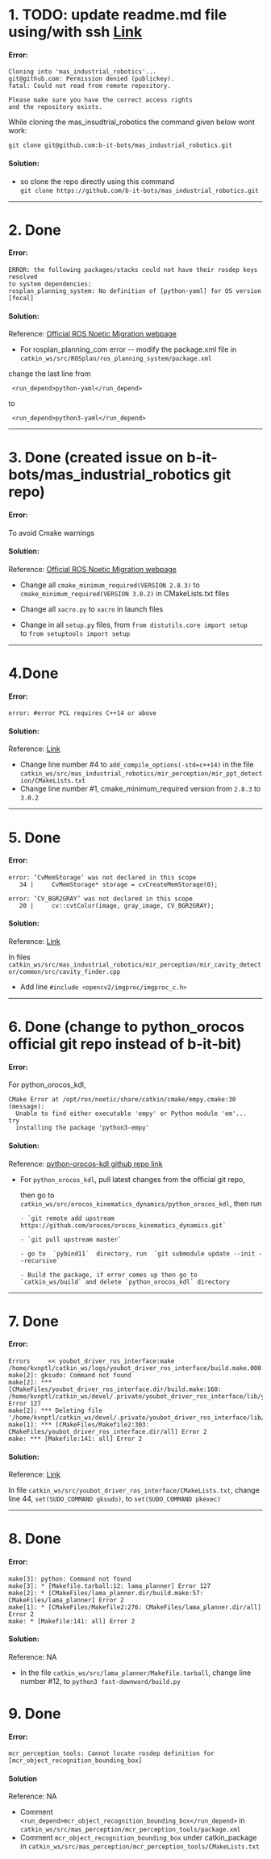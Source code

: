 # 1. TODO: update readme.md file using/with ssh [Link](https://docs.github.com/en/authentication/connecting-to-github-with-ssh/generating-a-new-ssh-key-and-adding-it-to-the-ssh-agent)

#### Error: 

```
Cloning into 'mas_industrial_robotics'...
git@github.com: Permission denied (publickey).
fatal: Could not read from remote repository.

Please make sure you have the correct access rights
and the repository exists.

```

While cloning the mas_insudtrial_robotics the command given below wont work: 

```
git clone git@github.com:b-it-bots/mas_industrial_robotics.git
```


#### Solution:  

- so clone the repo directly using this command  
`git clone https://github.com/b-it-bots/mas_industrial_robotics.git`


-----

# 2. Done

#### Error:

```
ERROR: the following packages/stacks could not have their rosdep keys resolved
to system dependencies:
rosplan_planning_system: No definition of [python-yaml] for OS version [focal]
```

#### Solution:

Reference: [Official ROS Noetic Migration webpage](http://wiki.ros.org/action/fullsearch/noetic/Migration?action=fullsearch&context=180&value=linkto%3A%22noetic%2FMigration%22)

- For rosplan_planning_com error -- modify the package.xml file in 
`catkin_ws/src/ROSplan/ros_planning_system/package.xml` 

change the last line from 

```
 <run_depend>python-yaml</run_depend> 
 ```
 
 to 

 ```
  <run_depend>python3-yaml</run_depend> 
```
-----

# 3. Done (created issue on  b-it-bots/mas_industrial_robotics git repo)

#### Error:

To avoid Cmake warnings

#### Solution: 

Reference: [Official ROS Noetic Migration webpage](http://wiki.ros.org/action/fullsearch/noetic/Migration?action=fullsearch&context=180&value=linkto%3A%22noetic%2FMigration%22)

- Change all `cmake_minimum_required(VERSION 2.8.3)` to `cmake_minimum_required(VERSION 3.0.2)` in CMakeLists.txt files

- Change all `xacro.py` to `xacro` in launch files 

- Change in all `setup.py` files,
from
`from distutils.core import setup`  
to
`from setuptools import setup`

-----

# 4.Done

#### Error:

```
error: #error PCL requires C++14 or above
```

#### Solution:

Reference: [Link](https://github.com/PointCloudLibrary/pcl/issues/2968)

- Change line number #4 to `add_compile_options(-std=c++14)`  in the file `catkin_ws/src/mas_industrial_robotics/mir_perception/mir_ppt_detection/CMakeLists.txt`
- Change line number #1, cmake_minimum_required version from `2.8.3` to `3.0.2`

-----

# 5. Done

#### Error:

```
error: ‘CvMemStorage’ was not declared in this scope
   34 |     CvMemStorage* storage = cvCreateMemStorage(0);
```

```
error: ‘CV_BGR2GRAY’ was not declared in this scope
   20 |     cv::cvtColor(image, gray_image, CV_BGR2GRAY);
```

#### Solution:

Reference: [Link](https://stackoverflow.com/a/11604986/6920365)

In files 
`catkin_ws/src/mas_industrial_robotics/mir_perception/mir_cavity_detector/common/src/cavity_finder.cpp`

- Add line `#include <opencv2/imgproc/imgproc_c.h>`

-----

# 6. Done (change to python_orocos official git repo instead of b-it-bit)

#### Error:

For python_orocos_kdl,
```
CMake Error at /opt/ros/noetic/share/catkin/cmake/empy.cmake:30 (message):
  Unable to find either executable 'empy' or Python module 'em'...  try
  installing the package 'python3-empy'
```

#### Solution:

Reference: [python-orocos-kdl github repo link](https://github.com/orocos/orocos_kinematics_dynamics.git)

- For `python_orocos_kdl`, pull latest changes from the official git repo,

  then go to `catkin_ws/src/orocos_kinematics_dynamics/python_orocos_kdl`, then run

      - `git remote add upstream https://github.com/orocos/orocos_kinematics_dynamics.git`

      - `git pull upstream master`

      - go to  `pybind11`  directory, run  `git submodule update --init --recursive`

      - Build the package, if error comes up then go to  `catkin_ws/build` and delete `python_orocos_kdl` directory

-----

# 7. Done

#### Error:

```
Errors     << youbot_driver_ros_interface:make /home/kvnptl/catkin_ws/logs/youbot_driver_ros_interface/build.make.000.log     
make[2]: gksudo: Command not found
make[2]: *** [CMakeFiles/youbot_driver_ros_interface.dir/build.make:160: /home/kvnptl/catkin_ws/devel/.private/youbot_driver_ros_interface/lib/youbot_driver_ros_interface/youbot_driver_ros_interface] Error 127
make[2]: *** Deleting file '/home/kvnptl/catkin_ws/devel/.private/youbot_driver_ros_interface/lib/youbot_driver_ros_interface/youbot_driver_ros_interface'
make[1]: *** [CMakeFiles/Makefile2:303: CMakeFiles/youbot_driver_ros_interface.dir/all] Error 2
make: *** [Makefile:141: all] Error 2
```

#### Solution:

Reference: [Link](https://askubuntu.com/a/1192202/922137)

In file `catkin_ws/src/youbot_driver_ros_interface/CMakeLists.txt`, change line 44, `set(SUDO_COMMAND gksudo)`, to `set(SUDO_COMMAND pkexec)`

-----

# 8. Done

#### Error:

```
make[3]: python: Command not found
make[3]: * [Makefile.tarball:12: lama_planner] Error 127
make[2]: * [CMakeFiles/lama_planner.dir/build.make:57: CMakeFiles/lama_planner] Error 2
make[1]: * [CMakeFiles/Makefile2:276: CMakeFiles/lama_planner.dir/all] Error 2
make: * [Makefile:141: all] Error 2
```

#### Solution:

Reference: NA

- In the file `catkin_ws/src/lama_planner/Makefile.tarball`, change line number #12, to `python3 fast-downward/build.py`

# 9. Done

#### Error:

```
mcr_perception_tools: Cannot locate rosdep definition for [mcr_object_recognition_bounding_box]
```

#### Solution

Reference: NA

- Comment `<run_depend>mcr_object_recognition_bounding_box</run_depend>` in `catkin_ws/src/mas_perception/mcr_perception_tools/package.xml` 
- Comment `mcr_object_recognition_bounding_box` under catkin_package in `catkin_ws/src/mas_perception/mcr_perception_tools/CMakeLists.txt`
